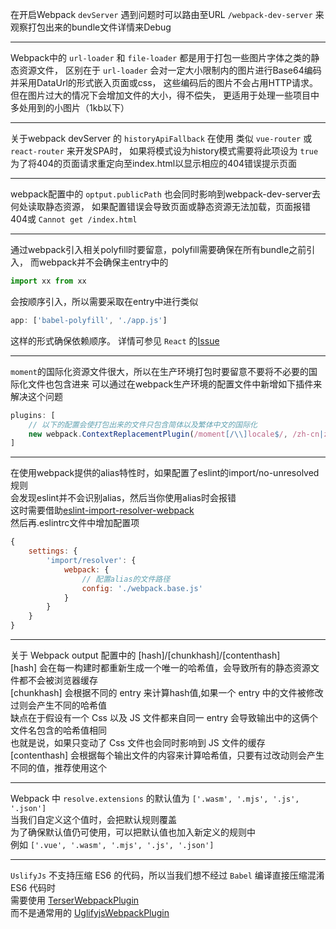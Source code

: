 在开启Webpack `devServer` 遇到问题时可以路由至URL `/webpack-dev-server` 
来观察打包出来的bundle文件详情来Debug

---

Webpack中的 `url-loader` 和 `file-loader` 都是用于打包一些图片字体之类的静态资源文件，
区别在于 `url-loader` 会对一定大小限制内的图片进行Base64编码并采用DataUrl的形式嵌入页面或css，
这些编码后的图片不会占用HTTP请求。但在图片过大的情况下会增加文件的大小，得不偿失，
更适用于处理一些项目中多处用到的小图片（1kb以下）

---

关于webpack devServer 的 `historyApiFallback` 在使用 类似 `vue-router` 或 `react-router` 来开发SPA时，
如果将模式设为history模式需要将此项设为 `true` 
为了将404的页面请求重定向至index.html以显示相应的404错误提示页面

---

webpack配置中的 `optput.publicPath` 也会同时影响到webpack-dev-server去何处读取静态资源，
如果配置错误会导致页面或静态资源无法加载，页面报错404或 `Cannot get /index.html`

---

通过webpack引入相关polyfill时要留意，polyfill需要确保在所有bundle之前引入，
而webpack并不会确保主entry中的
```js
import xx from xx
```
会按顺序引入，所以需要采取在entry中进行类似
```js
app: ['babel-polyfill', './app.js']
```
这样的形式确保依赖顺序。
详情可参见 `React` 的[Issue](https://github.com/facebook/react/issues/8379)

---

`moment`的国际化资源文件很大，所以在生产环境打包时要留意不要将不必要的国际化文件也包含进来
可以通过在webpack生产环境的配置文件中新增如下插件来解决这个问题
```js
plugins: [
	// 以下的配置会使打包出来的文件只包含简体以及繁体中文的国际化
	new webpack.ContextReplacementPlugin(/moment[/\\]locale$/, /zh-cn|zh-tw/)
]
```

---

在使用webpack提供的alias特性时，如果配置了eslint的import/no-unresolved规则  
会发现eslint并不会识别alias，然后当你使用alias时会报错  
这时需要借助[eslint-import-resolver-webpack](https://github.com/benmosher/eslint-plugin-import/tree/master/resolvers/webpack)  
然后再.eslintrc文件中增加配置项  
```js
{
	settings: {
		'import/resolver': {
			webpack: {
				// 配置alias的文件路径
				config: './webpack.base.js'
			}
		}
	}
}
```

---

关于 Webpack output 配置中的 [hash]/[chunkhash]/[contenthash]  
[hash] 会在每一构建时都重新生成一个唯一的哈希值，会导致所有的静态资源文件都不会被浏览器缓存  
[chunkhash] 会根据不同的 entry 来计算hash值,如果一个 entry 中的文件被修改过则会产生不同的哈希值  
缺点在于假设有一个 Css 以及 JS 文件都来自同一 entry 会导致输出中的这俩个文件名包含的哈希值相同  
也就是说，如果只变动了 Css 文件也会同时影响到 JS 文件的缓存  
[contenthash] 会根据每个输出文件的内容来计算哈希值，只要有过改动则会产生不同的值，推荐使用这个

---

Webpack 中 `resolve.extensions` 的默认值为 `['.wasm', '.mjs', '.js', '.json']`  
当我们自定义这个值时，会把默认规则覆盖  
为了确保默认值仍可使用，可以把默认值也加入新定义的规则中  
例如  `['.vue', '.wasm', '.mjs', '.js', '.json']` 

---

`UslifyJs` 不支持压缩 ES6 的代码，所以当我们想不经过 `Babel` 编译直接压缩混淆 ES6 代码时  
需要使用 [TerserWebpackPlugin](https://webpack.js.org/plugins/terser-webpack-plugin/)  
而不是通常用的 [UglifyjsWebpackPlugin](https://webpack.js.org/plugins/uglifyjs-webpack-plugin/)
